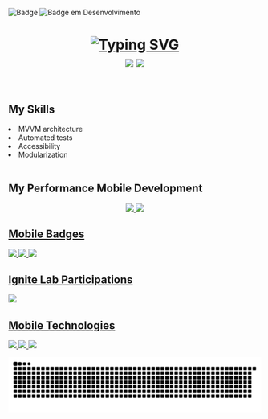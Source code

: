 
![Badge](https://visitor-counter-badge.vercel.app/api/annecgs/visitor-counter-badge/?label=Visitor&color=fc7695&labelColor=C71585)
![Badge em Desenvolvimento](http://img.shields.io/static/v1?label=STATUS&message=Portfolio%20Mobile%20em%20Desenvolvimento&color=993399&style=for-the-badge)
<!--h1 text align = "center">Ana Claudia Mobile Developer</h1-->

<!--![](https://komarev.com/ghpvc/?username=annecgs&style=flat-square&color=green)-->



<h1 text align="center"><a href="https://git.io/typing-svg"><img src="https://readme-typing-svg.herokuapp.com?font=Fira+Codes&size=35&pause=1000&color=C71585&labe&center=true&width=785&height=70&lines=Hello+I'm+Ana+Claudia;I'm+Mobile+Developer;I+program+in+kotlin+and+java;" alt="Typing SVG" /></a>
<div left="center">
<a href="https://gitlab.com/Annecgs"><img src="https://img.shields.io/badge/gitlab-%23181717.svg?style=for-the-badge&logo=gitlab&logoColor=white" target="_blank"/></a>
  <a href="https://codepen.io/AnaGomes"><img src="https://img.shields.io/badge/Codepen-000000?style=for-the-badge&logo=codepen&logoColor=white" target="_blank"/></a>
</di>
</h1>



<!--### Hello, I'm Ana, Brazilian, from Rio de Janeiro and a technology professional with skills in mobile development, front-end, back-end and data science.-->

<!--https://readme-typing-svg.herokuapp.com/demo/-->

<!--
**annecgs/annecgs** is a ✨ _special_ ✨ repository because its `README.md` (this file) appears on your GitHub profile.

Here are some ideas to get you started:

- 🔭 I’m currently working on ...
- 🌱 I’m currently learning ...
- 👯 I’m looking to collaborate on ...
- 🤔 I’m looking for help with ...
- 💬 Ask me about ...
- 📫 How to reach me: ...
- 😄 Pronouns: ...
- ⚡ Fun fact: ...
-->

<br/>

## My Skills
<li>MVVM architecture</li>
<li>Automated tests</li>
<li>Accessibility</li>
<li>Modularization</li>

<br/>

## My Performance Mobile Development
<div align="center">
  <a href="https://github.com/annecgs">
  <img height="180em" src="https://github-readme-stats.vercel.app/api?username=annecgs&show_icons=true&theme=dracula&include_all_commits=true&count_private=true"/>
  <img height="180em" src="https://github-readme-stats.vercel.app/api/top-langs/?username=annecgs&langs_count=7&theme=dracula"/>
</div>

## Mobile Badges

<div float="left">
<img src = "https://user-images.githubusercontent.com/103140224/196045848-0d64228f-08c8-4aa2-a505-516a2419a50d.png" witdh="100px" height="100px"/>
<img src = "https://user-images.githubusercontent.com/103140224/196045892-9cbf4873-d1b6-4033-9bb8-9ce3b0e7de1e.png" witdh="100px" height="100px"/>
<img src = "https://user-images.githubusercontent.com/103140224/196045905-f35babed-c600-4192-b742-2c2c68bb3a1b.png" witdh="100px" height="100px"/>
</div>

## Ignite Lab Participations
<img src="https://user-images.githubusercontent.com/103140224/196045373-89892c79-3989-43b4-9d61-5660ac65fa6b.png" width="350px"/>

## Mobile Technologies
<img src ="https://img.shields.io/badge/Android-3DDC84?style=for-the-badge&logo=android&logoColor=white"/> <img src = "https://img.shields.io/badge/Kotlin-0095D5?&style=for-the-badge&logo=kotlin&logoColor=white" /> <img src = "https://img.shields.io/badge/Java-ED8B00?style=for-the-badge&logo=java&logoColor=white"/>


![Snake animation](https://github.com/annecgs/annecgs/blob/output/github-contribution-grid-snake.svg)
